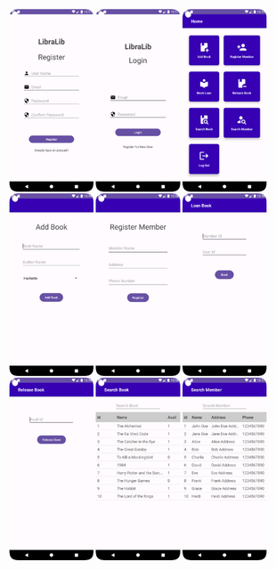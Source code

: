 <div align="center">
    <img alt="Demo" src="Register.png" width="30%" />
    <img alt="Demo" src="Login.png" width="30%" />
    <img alt="Demo" src="Home.png" width="30%" />
</div>
<div align="center">
    <img alt="Demo" src="Add_Book.png" width="30%" />
    <img alt="Demo" src="Register_Member.png" width="30%" />
    <img alt="Demo" src="Loan_Book.png" width="30%" />
</div>
<div align="center">
    <img alt="Demo" src="Release_Book.png" width="30%" />
    <img alt="Demo" src="SearchBook.png" width="30%" />
    <img alt="Demo" src="SearchMember.png" width="30%" />
</div>